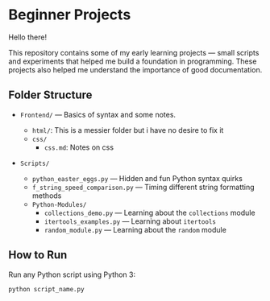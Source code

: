 # Beginner Projects

Hello there!  

This repository contains some of my early learning projects — small scripts and experiments that helped me build a foundation in programming. These projects also helped me understand the importance of good documentation.

## Folder Structure

- `Frontend/` — Basics of syntax and some notes.
  - `html/`: This is a messier folder but i have no desire to fix it
  - `css/`
    - `css.md`: Notes on css

- `Scripts/`
  - `python_easter_eggs.py` — Hidden and fun Python syntax quirks
  - `f_string_speed_comparison.py` — Timing different string formatting methods
  - `Python-Modules/`
    - `collections_demo.py` — Learning about the `collections` module
    - `itertools_examples.py` — Learning about `itertools`
    - `random_module.py` — Learning about the `random` module

## How to Run

Run any Python script using Python 3:

```bash
python script_name.py
